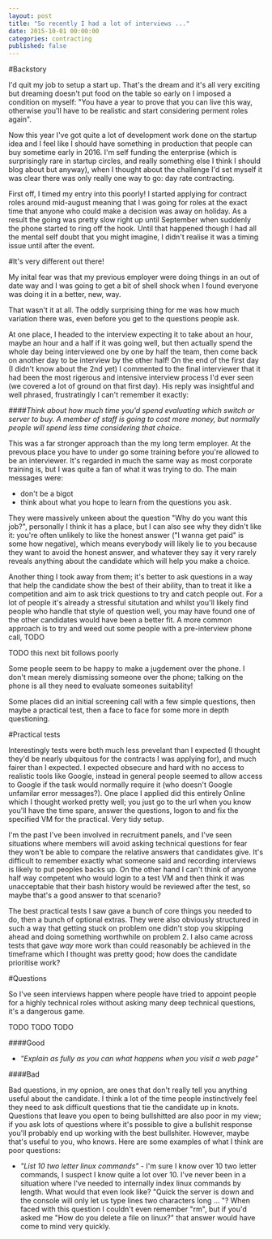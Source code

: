 ```yaml
---
layout: post
title: "So recently I had a lot of interviews ..."
date: 2015-10-01 00:00:00
categories: contracting
published: false
---
```

#Backstory

 I'd quit my job to setup a start up. That's the dream and it's all very exciting but dreaming doesn't put food on the table so early on I imposed a condition on myself: "You have a year to prove that you can live this way, otherwise you'll have to be realistic and start considering perment roles again".

Now this year I've got quite a lot of development work done on the startup idea and I feel like I should have something in production that people can buy sometime early in 2016. I'm self funding the enterprise (which is surprisingly rare in startup circles, and really something else I think I should blog about but anyway), when I thought about the challenge I'd set myself it was clear there was only really one way to go: day rate contracting.

First off, I timed my entry into this poorly! I started applying for contract roles around mid-august meaning that I was going for roles at the exact time that anyone who could make a decision was away on holiday. As a result the going was pretty slow right up until September when suddenly the phone started to ring off the hook. Until that happened though I had all the mental self doubt that you might imagine, I didn't realise it was a timing issue until after the event.

#It's very different out there!

My inital fear was that my previous employer were doing things in an out of date way and I was going to get a bit of shell shock when I found everyone was doing it in a better, new, way.

That wasn't it at all. The oddly surprising thing for me was how much variation there was, even before you get to the questions people ask.

At one place, I headed to the interview expecting it to take about an hour, maybe an hour and a half if it was going well, but then actually spend the whole day being interviewed one by one by half the team, then come back on another day to be interview by the other half! On the end of the first day (I didn't know about the 2nd yet) I commented to the final interviewer that it had been the most rigerous and intensive interview process I'd ever seen (we covered a lot of ground on that first day). His reply was insightful and well phrased, frustratingly I can't remember it exactly:

####*Think about how much time you'd spend evaluating which switch or server to buy. A member of staff is going to cost more money, but normally people will spend less time considering that choice.*

This was a far stronger approach than the my long term employer. At the prevous place you have to under go some training before you're allowed to be an interviewer. It's regarded in much the same way as most corporate training is, but I was quite a fan of what it was trying to do. The main messages were:

* don't be a bigot
* think about what you hope to learn from the questions you ask.

They were massively unkeen about the question "Why do you want this job?", personally I think it has a place, but I can also see why they didn't like it: you're often unlikely to like the honest answer ("I wanna get paid" is some how negative), which means everybody will likely lie to you because they want to avoid the honest answer, and whatever they say it very rarely reveals anything about the candidate which will help you make a choice.

Another thing I took away from them; it's better to ask questions in a way that help the candidate show the best of their ability, than to treat it like a competition and aim to ask trick questions to try and catch people out. For a lot of people it's already a stressful situtation and whilst you'll likely find people who handle that style of question well, you may have found one of the other candidates would have been a better fit.
A more common approach is to try and weed out some people with a pre-interview phone call, TODO

TODO this next bit follows poorly

Some people seem to be happy to make a jugdement over the phone. I don't mean merely dismissing someone over the phone; talking on the phone is all they need to evaluate someones suitability!

Some places did an initial screening call with a few simple questions, then maybe a practical test, then a face to face for some more in depth questioning.


#Practical tests

Interestingly tests were both much less prevelant than I expected (I thought they'd be nearly ubquitous for the contracts I was applying for), and much fairer than I expected. I expected obsecure and hard with no access to realistic tools like Google, instead in general people seemed to allow access to Google if the task would normally require it (who doesn't Google unfamilar error messages?). One place I applied did this entirely Online which I thought worked pretty well; you just go to the url when you know you'll have the time spare, answer the questions, logon to and fix the specified VM for the practical. Very tidy setup.

I'm the past I've been involved in recruitment panels, and I've seen situations where members will avoid asking technical questions for fear they won't be able to compare the relative answers that candidates give. It's difficult to remember exactly what someone said and recording interviews is likely to put peoples backs up. On the other hand I can't think of anyone half way competent who would login to a test VM and then think it was unacceptable that their bash history would be reviewed after the test, so maybe that's a good answer to that scenario?

The best practical tests I saw gave a bunch of core things you needed to do, then a bunch of optional extras. They were also obviously structured in such a way that getting stuck on problem one didn't stop you skipping ahead and doing something worthwhile on problem 2. I also came across tests that gave *way* more work than could reasonably be achieved in the timeframe which I thought was pretty good; how does the candidate prioritise work?

#Questions

So I've seen interviews happen where people have tried to appoint people for a highly technical roles without asking many deep technical questions, it's a dangerous game.

TODO TODO TODO

####Good

* *"Explain as fully as you can what happens when you visit a web page"*

####Bad

Bad questions, in my opnion, are ones that don't really tell you anything useful about the candidate. I think a lot of the time people instinctively feel they need to ask difficult questions that tie the candidate up in knots. Questions that leave you open to being bullshitted are also poor in my view; if you ask lots of questions where it's possible to give a bullshit response you'll probably end up working with the best bullshiter. However, maybe that's useful to you, who knows. Here are some examples of what I think are poor questions:

* *"List 10 two letter linux commands"* - I'm sure I know over 10 two letter commands, I suspect I know quite a lot over 10. I've never been in a situation where I've needed to internally index linux commands by length. What would that even look like? "Quick the server is down and the console will only let us type lines two characters long ... "? When faced with this question I couldn't even remember "rm", but if you'd asked me "How do you delete a file on linux?" that answer would have come to mind very quickly.
